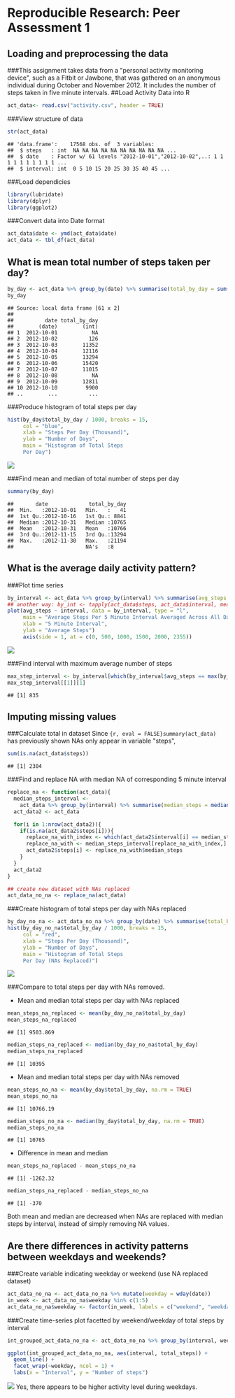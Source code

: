 # Reproducible Research: Peer Assessment 1


## Loading and preprocessing the data

###This assignment takes data from a "personal activity monitoring device", such as a Fitbit or Jawbone, that was gathered on an anonymous individual during October and November 2012. It includes the number of steps taken in five minute intervals.
##Load Activity Data into R

```r
act_data<- read.csv("activity.csv", header = TRUE)
```
###View structure of data

```r
str(act_data)
```

```
## 'data.frame':	17568 obs. of  3 variables:
##  $ steps   : int  NA NA NA NA NA NA NA NA NA NA ...
##  $ date    : Factor w/ 61 levels "2012-10-01","2012-10-02",..: 1 1 1 1 1 1 1 1 1 1 ...
##  $ interval: int  0 5 10 15 20 25 30 35 40 45 ...
```

###Load dependicies

```r
library(lubridate)
library(dplyr)
library(ggplot2)
```

###Convert data into Date format

```r
act_data$date <- ymd(act_data$date)
act_data <- tbl_df(act_data)
```


## What is mean total number of steps taken per day?

```r
by_day <- act_data %>% group_by(date) %>% summarise(total_by_day = sum(steps))
by_day
```

```
## Source: local data frame [61 x 2]
## 
##          date total_by_day
##        (date)        (int)
## 1  2012-10-01           NA
## 2  2012-10-02          126
## 3  2012-10-03        11352
## 4  2012-10-04        12116
## 5  2012-10-05        13294
## 6  2012-10-06        15420
## 7  2012-10-07        11015
## 8  2012-10-08           NA
## 9  2012-10-09        12811
## 10 2012-10-10         9900
## ..        ...          ...
```

###Produce histogram of total steps per day

```r
hist(by_day$total_by_day / 1000, breaks = 15,
     col = "blue",
     xlab = "Steps Per Day (Thousand)", 
     ylab = "Number of Days",
     main = "Histogram of Total Steps
     Per Day")
```

![](unnamed-chunk-6-1.png)

###Find mean and median of total number of steps per day

```r
summary(by_day)
```

```
##       date             total_by_day  
##  Min.   :2012-10-01   Min.   :   41  
##  1st Qu.:2012-10-16   1st Qu.: 8841  
##  Median :2012-10-31   Median :10765  
##  Mean   :2012-10-31   Mean   :10766  
##  3rd Qu.:2012-11-15   3rd Qu.:13294  
##  Max.   :2012-11-30   Max.   :21194  
##                       NA's   :8
```


## What is the average daily activity pattern?
###Plot time series

```r
by_interval <- act_data %>% group_by(interval) %>% summarise(avg_steps = mean(steps, na.rm = TRUE))
## another way: by_int <- tapply(act_data$steps, act_data$interval, mean, na.rm = TRUE)
plot(avg_steps ~ interval, data = by_interval, type = "l",
     main = "Average Steps Per 5 Minute Interval Averaged Across All Days",
     xlab = "5 Minute Interval",
     ylab = "Average Steps")
     axis(side = 1, at = c(0, 500, 1000, 1500, 2000, 2355))
```

![](unnamed-chunk-8-1.png)

###Find interval with maximum average number of steps

```r
max_step_interval <- by_interval[which(by_interval$avg_steps == max(by_interval$avg_steps)),]
max_step_interval[[1]][1]
```

```
## [1] 835
```


## Imputing missing values
###Calculate total in dataset
Since ```{r, eval = FALSE}summary(act_data)``` has previously shown NAs only appear in variable "steps",

```r
sum(is.na(act_data$steps))
```

```
## [1] 2304
```

###Find and replace NA with median NA of corresponding 5 minute interval

```r
replace_na <- function(act_data){
  median_steps_interval <-
    act_data %>% group_by(interval) %>% summarise(median_steps = median(steps, na.rm = TRUE))
  act_data2 <- act_data

  for(i in 1:nrow(act_data2)){
    if(is.na(act_data2$steps[i])){
      replace_na_with_index <- which(act_data2$interval[i] == median_steps_interval$interval)
      replace_na_with <- median_steps_interval[replace_na_with_index,]
      act_data2$steps[i] <- replace_na_with$median_steps
    }
  }
  act_data2
}

## create new dataset with NAs replaced
act_data_no_na <- replace_na(act_data)
```

###Create histogram of total steps per day with NAs replaced

```r
by_day_no_na <- act_data_no_na %>% group_by(date) %>% summarise(total_by_day = sum(steps))
hist(by_day_no_na$total_by_day / 1000, breaks = 15,
     col = "red",
     xlab = "Steps Per Day (Thousand)", 
     ylab = "Number of Days",
     main = "Histogram of Total Steps
     Per Day (NAs Replaced)")
```

![](unnamed-chunk-12-1.png)

###Compare to total steps per day with NAs removed.

* Mean and median total steps per day with NAs replaced

```r
mean_steps_na_replaced <- mean(by_day_no_na$total_by_day)
mean_steps_na_replaced
```

```
## [1] 9503.869
```

```r
median_steps_na_replaced <- median(by_day_no_na$total_by_day)
median_steps_na_replaced
```

```
## [1] 10395
```

* Mean and median total steps per day with NAs removed

```r
mean_steps_no_na <- mean(by_day$total_by_day, na.rm = TRUE)
mean_steps_no_na
```

```
## [1] 10766.19
```

```r
median_steps_no_na <- median(by_day$total_by_day, na.rm = TRUE)
median_steps_no_na
```

```
## [1] 10765
```

* Difference in mean and median

```r
mean_steps_na_replaced - mean_steps_no_na
```

```
## [1] -1262.32
```

```r
median_steps_na_replaced - median_steps_no_na
```

```
## [1] -370
```

Both mean and median are decreased when NAs are replaced with median steps by interval, instead of simply removing NA values.


## Are there differences in activity patterns between weekdays and weekends?
###Create variable indicating weekday or weekend (use NA replaced dataset)

```r
act_data_no_na <- act_data_no_na %>% mutate(weekday = wday(date))
in_week <- act_data_no_na$weekday %in% c(1:5)
act_data_no_na$weekday <- factor(in_week, labels = c("weekend", "weekday"))
```

###Create time-series plot facetted by weekend/weekday of total steps by interval

```r
int_grouped_act_data_no_na <- act_data_no_na %>% group_by(interval, weekday) %>% summarise(total_steps = sum(steps))

ggplot(int_grouped_act_data_no_na, aes(interval, total_steps)) +
  geom_line() +
  facet_wrap(~weekday, ncol = 1) + 
  labs(x = "Interval", y = "Number of steps")
```

![](unnamed-chunk-17-1.png)
Yes, there appears to be higher activity level during weekdays.

